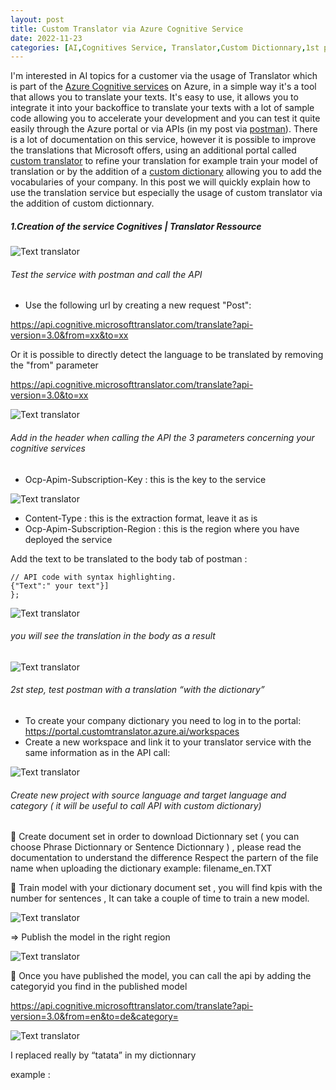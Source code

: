```yaml
---
layout: post
title: Custom Translator via Azure Cognitive Service  
date: 2022-11-23
categories: [AI,Cognitives Service, Translator,Custom Dictionnary,1st post]
---
```


I'm interested in AI topics for a customer via the usage of Translator which is part of the [Azure Cognitive services](https://azure.microsoft.com/fr-fr/products/cognitive-services/) on Azure, in a simple way it's a tool that allows you to translate your texts. It's easy to use, it allows you to integrate it into your backoffice to translate your texts with a lot of sample code allowing you to accelerate your development and you can test it quite easily through the Azure portal or via APIs (in my post via [postman](https://www.postman.com/)). There is a lot of documentation on this service, however it is possible to improve the translations that Microsoft offers, using an additional portal called [custom translator](https://portal.customtranslator.azure.ai/) to refine your translation for example train your model of translation or by the addition of a [custom dictionary](https://learn.microsoft.com/en-us/azure/cognitive-services/translator/custom-translator/concepts/dictionaries) allowing you to add the vocabularies of your company.
In this post we will quickly explain how to use the translation service but especially the usage of custom translator via the addition of custom dictionnary.

##### 1.Creation of the service Cognitives | Translator Ressource 

![Text translator](https://raw.githubusercontent.com/marc-hadjeje/marc-hadjeje.github.io/main/assets/images/text_translator.jpg)

###### Test the service with postman and call the API 

-	Use the following url by creating a new request "Post": 

 https://api.cognitive.microsofttranslator.com/translate?api-version=3.0&from=xx&to=xx

 Or it is possible to directly detect the language to be translated by removing the "from" parameter

https://api.cognitive.microsofttranslator.com/translate?api-version=3.0&to=xx

![Text translator](https://raw.githubusercontent.com/marc-hadjeje/marc-hadjeje.github.io/main/assets/images/text_translator.jpg)


###### Add in the header when calling the API the 3 parameters concerning your cognitive services

-	Ocp-Apim-Subscription-Key :  this is the key to the service 

![Text translator](https://raw.githubusercontent.com/marc-hadjeje/marc-hadjeje.github.io/main/assets/images/text_translator.jpg)

-	Content-Type : this is the extraction format, leave it as is
-	Ocp-Apim-Subscription-Region : this is the region where you have deployed the service

Add the text to be translated to the body tab of postman :

```api
// API code with syntax highlighting.
{"Text":" your text"}]
}; 
```
![Text translator](https://raw.githubusercontent.com/marc-hadjeje/marc-hadjeje.github.io/main/assets/images/text_translator.jpg)

######	you will see the translation in the body as a result

![Text translator](https://raw.githubusercontent.com/marc-hadjeje/marc-hadjeje.github.io/main/assets/images/text_translator.jpg)


###### 2st step, test postman with a translation “with the dictionary”

-	To create your company dictionary you need to log in to the portal: https://portal.customtranslator.azure.ai/workspaces
-	Create a new workspace and link it to your translator service with the same information as in the API call:

![Text translator](https://raw.githubusercontent.com/marc-hadjeje/marc-hadjeje.github.io/main/assets/images/text_translator.jpg)

######	Create new project with source language and target language and category ( it will be useful to call API with custom dictionary)


	Create document set in order to download Dictionnary set  ( you can choose Phrase Dictionnary or Sentence Dictionnary )  , please read the documentation to understand the difference 
Respect the partern of the file name when uploading the dictionary 
example: filename_en.TXT

	Train model with your dictionary document set , you will find kpis with the number for sentences ,   It can take a couple of time to train a new model.

 ![Text translator](https://raw.githubusercontent.com/marc-hadjeje/marc-hadjeje.github.io/main/assets/images/text_translator.jpg)
 
=> Publish the model in the right region

 ![Text translator](https://raw.githubusercontent.com/marc-hadjeje/marc-hadjeje.github.io/main/assets/images/text_translator.jpg)

	Once you have published the model, you can call the api by adding the categoryid you find in the published model

https://api.cognitive.microsofttranslator.com/translate?api-version=3.0&from=en&to=de&category=<category-Id>

![Text translator](https://raw.githubusercontent.com/marc-hadjeje/marc-hadjeje.github.io/main/assets/images/text_translator.jpg)

I replaced really by “tatata” in my dictionnary

example :
 

